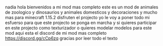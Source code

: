 nadia hola bienvenidos a mi mod mas completo este es un mod de animales de zoologico y dinosaurios y animales domesticos y decoraciones y mucho mas para minecraft 1.15.2 disfruten el projecto yo le voy a poner todo mi esfuerso para que este projecto se ponga en marcha y si quieres participar en este projecto como texturizador o quieres modelar modelos para este mod aqui esta el discord de mi mod mas completo https://discord.gg/cCp6zq gracias por leer todo el texto























